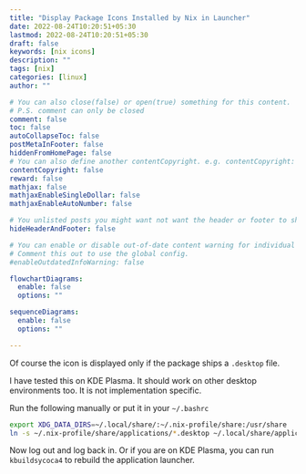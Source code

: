 ```yaml
---
title: "Display Package Icons Installed by Nix in Launcher"
date: 2022-08-24T10:20:51+05:30
lastmod: 2022-08-24T10:20:51+05:30
draft: false 
keywords: [nix icons]
description: ""
tags: [nix]
categories: [linux]
author: ""

# You can also close(false) or open(true) something for this content.
# P.S. comment can only be closed
comment: false
toc: false
autoCollapseToc: false
postMetaInFooter: false
hiddenFromHomePage: false
# You can also define another contentCopyright. e.g. contentCopyright: "This is another copyright."
contentCopyright: false
reward: false
mathjax: false
mathjaxEnableSingleDollar: false
mathjaxEnableAutoNumber: false

# You unlisted posts you might want not want the header or footer to show
hideHeaderAndFooter: false

# You can enable or disable out-of-date content warning for individual post.
# Comment this out to use the global config.
#enableOutdatedInfoWarning: false

flowchartDiagrams:
  enable: false
  options: ""

sequenceDiagrams: 
  enable: false
  options: ""

---
```

Of course the icon is displayed only if the package ships a `.desktop` file.
<!--more-->


I have tested this on KDE Plasma. It should work on other desktop environments too. It is not implementation specific.

Run the following manually or put it in your `~/.bashrc`
```bash
export XDG_DATA_DIRS=~/.local/share/:~/.nix-profile/share:/usr/share
ln -s ~/.nix-profile/share/applications/*.desktop ~/.local/share/applications/
```

Now log out and log back in. Or if you are on KDE Plasma, you can run `kbuildsycoca4` to rebuild the application launcher.
